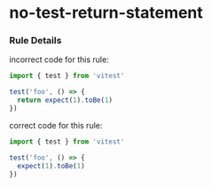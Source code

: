 # no-test-return-statement

<!-- end auto-generated rule header -->

### Rule Details

incorrect code for this rule:

```ts
import { test } from 'vitest'

test('foo', () => {
  return expect(1).toBe(1)
})
```

correct code for this rule:

```ts
import { test } from 'vitest'

test('foo', () => {
  expect(1).toBe(1)
})
```
